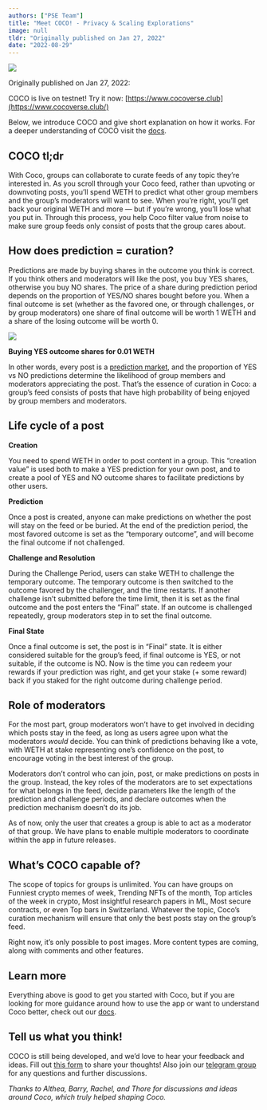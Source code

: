 ```yaml
---
authors: ["PSE Team"]
title: "Meet COCO! - Privacy & Scaling Explorations"
image: null
tldr: "Originally published on Jan 27, 2022"
date: "2022-08-29"
---
```


![](https://miro.medium.com/max/1400/1*vE2c1d46jXgbOVkDLrOMhA.png)

Originally published on Jan 27, 2022:

COCO is live on testnet! Try it now: [https://www.cocoverse.club](https://www.cocoverse.club/)

Below, we introduce COCO and give short explanation on how it works. For a deeper understanding of COCO visit the [docs](http://docs.cocoverse.club/).

## COCO tl;dr

With Coco, groups can collaborate to curate feeds of any topic they’re interested in. As you scroll through your Coco feed, rather than upvoting or downvoting posts, you’ll spend WETH to predict what other group members and the group’s moderators will want to see. When you’re right, you’ll get back your original WETH and more — but if you’re wrong, you’ll lose what you put in. Through this process, you help Coco filter value from noise to make sure group feeds only consist of posts that the group cares about.

## **How does prediction = curation?**

Predictions are made by buying shares in the outcome you think is correct. If you think others and moderators will like the post, you buy YES shares, otherwise you buy NO shares. The price of a share during prediction period depends on the proportion of YES/NO shares bought before you. When a final outcome is set (whether as the favored one, or through challenges, or by group moderators) one share of final outcome will be worth 1 WETH and a share of the losing outcome will be worth 0.

![](https://miro.medium.com/max/782/1*iyX8jxFd6Cczbx4TklOHig.jpeg)

**Buying YES outcome shares for 0.01 WETH**

In other words, every post is a [prediction market](https://www.cultivatelabs.com/posts/prediction-markets-beginner-to-intermediate), and the proportion of YES vs NO predictions determine the likelihood of group members and moderators appreciating the post. That’s the essence of curation in Coco: a group’s feed consists of posts that have high probability of being enjoyed by group members and moderators.

## **Life cycle of a post**

**Creation**

You need to spend WETH in order to post content in a group. This “creation value” is used both to make a YES prediction for your own post, and to create a pool of YES and NO outcome shares to facilitate predictions by other users.

**Prediction**

Once a post is created, anyone can make predictions on whether the post will stay on the feed or be buried. At the end of the prediction period, the most favored outcome is set as the “temporary outcome”, and will become the final outcome if not challenged.

**Challenge and Resolution**

During the Challenge Period, users can stake WETH to challenge the temporary outcome. The temporary outcome is then switched to the outcome favored by the challenger, and the time restarts. If another challenge isn’t submitted before the time limit, then it is set as the final outcome and the post enters the “Final” state. If an outcome is challenged repeatedly, group moderators step in to set the final outcome.

**Final State**

Once a final outcome is set, the post is in “Final” state. It is either considered suitable for the group’s feed, if final outcome is YES, or not suitable, if the outcome is NO. Now is the time you can redeem your rewards if your prediction was right, and get your stake (+ some reward) back if you staked for the right outcome during challenge period.

## Role of moderators

For the most part, group moderators won’t have to get involved in deciding which posts stay in the feed, as long as users agree upon what the moderators _would_ decide. You can think of predictions behaving like a vote, with WETH at stake representing one’s confidence on the post, to encourage voting in the best interest of the group.

Moderators don’t control who can join, post, or make predictions on posts in the group. Instead, the key roles of the moderators are to set expectations for what belongs in the feed, decide parameters like the length of the prediction and challenge periods, and declare outcomes when the prediction mechanism doesn’t do its job.

As of now, only the user that creates a group is able to act as a moderator of that group. We have plans to enable multiple moderators to coordinate within the app in future releases.

## What’s COCO capable of?

The scope of topics for groups is unlimited. You can have groups on Funniest crypto memes of week, Trending NFTs of the month, Top articles of the week in crypto, Most insightful research papers in ML, Most secure contracts, or even Top bars in Switzerland. Whatever the topic, Coco’s curation mechanism will ensure that only the best posts stay on the group’s feed.

Right now, it’s only possible to post images. More content types are coming, along with comments and other features.

## Learn more

Everything above is good to get you started with Coco, but if you are looking for more guidance around how to use the app or want to understand Coco better, check out our [docs](https://docs.cocoverse.club/).

## Tell us what you think!

COCO is still being developed, and we’d love to hear your feedback and ideas. Fill out [this form](https://airtable.com/shrsVVVLBuawaCDvE) to share your thoughts! Also join our [telegram group](https://t.me/+A47HJeqh0-tlODI1) for any questions and further discussions.

_Thanks to Althea, Barry, Rachel, and Thore for discussions and ideas around Coco, which truly helped shaping Coco._
